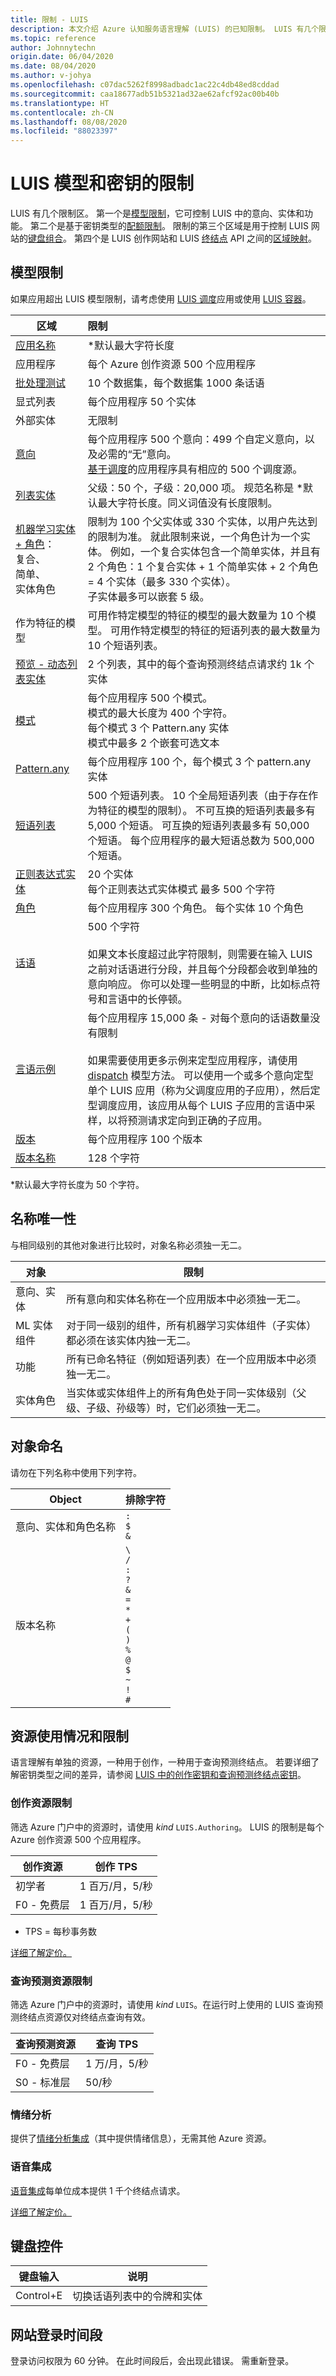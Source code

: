 ```yaml
---
title: 限制 - LUIS
description: 本文介绍 Azure 认知服务语言理解 (LUIS) 的已知限制。 LUIS 有几个限制区。 模型限制可控制 LUIS 中的意向、实体和功能。 基于密钥类型的配额限制。 键盘组合可控制 LUIS 网站。
ms.topic: reference
author: Johnnytechn
origin.date: 06/04/2020
ms.date: 08/04/2020
ms.author: v-johya
ms.openlocfilehash: c07dac5262f8998adbadc1ac22c4db48ed8cddad
ms.sourcegitcommit: caa18677adb51b5321ad32ae62afcf92ac00b40b
ms.translationtype: HT
ms.contentlocale: zh-CN
ms.lasthandoff: 08/08/2020
ms.locfileid: "88023397"
---
```

# <a name="limits-for-your-luis-model-and-keys"></a>LUIS 模型和密钥的限制
LUIS 有几个限制区。 第一个是[模型限制](#model-limits)，它可控制 LUIS 中的意向、实体和功能。 第二个是基于密钥类型的[配额限制](#key-limits)。 限制的第三个区域是用于控制 LUIS 网站的[键盘组合](#keyboard-controls)。 第四个是 LUIS 创作网站和 LUIS [终结点](luis-glossary.md#endpoint) API 之间的[区域映射](luis-reference-regions.md)。

<a name="model-boundaries"></a>

## <a name="model-limits"></a>模型限制

如果应用超出 LUIS 模型限制，请考虑使用 [LUIS 调度](luis-concept-enterprise.md#dispatch-tool-and-model)应用或使用 [LUIS 容器](luis-container-howto.md)。

|区域|限制|
|--|:--|
| [应用名称][luis-get-started-create-app] | *默认最大字符长度 |
| 应用程序| 每个 Azure 创作资源 500 个应用程序 |
| [批处理测试][batch-testing]| 10 个数据集，每个数据集 1000 条话语|
| 显式列表 | 每个应用程序 50 个实体|
| 外部实体 | 无限制 |
| [意向][intents]|每个应用程序 500 个意向：499 个自定义意向，以及必需的“无”意向。<br>[基于调度](https://aka.ms/dispatch-tool)的应用程序具有相应的 500 个调度源。|
| [列表实体](./luis-concept-entity-types.md) | 父级：50 个，子级：20,000 项。 规范名称是 *默认最大字符长度。同义词值没有长度限制。 |
| [机器学习实体 + 角色](./luis-concept-entity-types.md)：<br> 复合、<br>简单、<br>实体角色|限制为 100 个父实体或 330 个实体，以用户先达到的限制为准。 就此限制来说，一个角色计为一个实体。 例如，一个复合实体包含一个简单实体，并且有 2 个角色：1 个复合实体 + 1 个简单实体 + 2 个角色 = 4 个实体（最多 330 个实体）。<br>子实体最多可以嵌套 5 级。|
|作为特征的模型| 可用作特定模型的特征的模型的最大数量为 10 个模型。 可用作特定模型的特征的短语列表的最大数量为 10 个短语列表。|
| [预览 - 动态列表实体](https://aka.ms/luis-api-v3-doc#dynamic-lists-passed-in-at-prediction-time)|2 个列表，其中的每个查询预测终结点请求约 1k 个实体|
| [模式](luis-concept-patterns.md)|每个应用程序 500 个模式。<br>模式的最大长度为 400 个字符。<br>每个模式 3 个 Pattern.any 实体<br>模式中最多 2 个嵌套可选文本|
| [Pattern.any](./luis-concept-entity-types.md)|每个应用程序 100 个，每个模式 3 个 pattern.any 实体 |
| [短语列表][phrase-list]|500 个短语列表。 10 个全局短语列表（由于存在作为特征的模型的限制）。 不可互换的短语列表最多有 5,000 个短语。 可互换的短语列表最多有 50,000 个短语。 每个应用程序的最大短语总数为 500,000 个短语。|
| [正则表达式实体](./luis-concept-entity-types.md)|20 个实体<br>每个正则表达式实体模式 最多 500 个字符|
| [角色](luis-concept-roles.md)|每个应用程序 300 个角色。 每个实体 10 个角色|
| [话语][utterances] | 500 个字符<br><br>如果文本长度超过此字符限制，则需要在输入 LUIS 之前对话语进行分段，并且每个分段都会收到单独的意向响应。 你可以处理一些明显的中断，比如标点符号和言语中的长停顿。|
| [言语示例][utterances] | 每个应用程序 15,000 条 - 对每个意向的话语数量没有限制<br><br>如果需要使用更多示例来定型应用程序，请使用 [dispatch](https://github.com/Microsoft/botbuilder-tools/tree/master/packages/Dispatch) 模型方法。 可以使用一个或多个意向定型单个 LUIS 应用（称为父调度应用的子应用），然后定型调度应用，该应用从每个 LUIS 子应用的言语中采样，以将预测请求定向到正确的子应用。 |
| [版本](luis-concept-version.md)| 每个应用程序 100 个版本 |
| [版本名称][luis-how-to-manage-versions] | 128 个字符 |

*默认最大字符长度为 50 个字符。

<a name="intent-and-entity-naming"></a>

## <a name="name-uniqueness"></a>名称唯一性

与相同级别的其他对象进行比较时，对象名称必须独一无二。

|对象|限制|
|--|--|
|意向、实体|所有意向和实体名称在一个应用版本中必须独一无二。|
|ML 实体组件|对于同一级别的组件，所有机器学习实体组件（子实体）都必须在该实体内独一无二。|
|功能 | 所有已命名特征（例如短语列表）在一个应用版本中必须独一无二。|
|实体角色|当实体或实体组件上的所有角色处于同一实体级别（父级、子级、孙级等）时，它们必须独一无二。|

## <a name="object-naming"></a>对象命名

请勿在下列名称中使用下列字符。

|Object|排除字符|
|--|--|
|意向、实体和角色名称|`:`<br>`$` <br> `&`|
|版本名称|`\`<br> `/`<br> `:`<br> `?`<br> `&`<br> `=`<br> `*`<br> `+`<br> `(`<br> `)`<br> `%`<br> `@`<br> `$`<br> `~`<br> `!`<br> `#`|

## <a name="resource-usage-and-limits"></a>资源使用情况和限制

语言理解有单独的资源，一种用于创作，一种用于查询预测终结点。 若要详细了解密钥类型之间的差异，请参阅 [LUIS 中的创作密钥和查询预测终结点密钥](luis-how-to-azure-subscription.md)。

<a name="key-limits"></a>

### <a name="authoring-resource-limits"></a>创作资源限制

筛选 Azure 门户中的资源时，请使用 _kind_ `LUIS.Authoring`。 LUIS 的限制是每个 Azure 创作资源 500 个应用程序。

|创作资源|创作 TPS|
|--|--|
|初学者|1 百万/月，5/秒|
|F0 - 免费层 |1 百万/月，5/秒|

* TPS = 每秒事务数

[详细了解定价。][pricing]

### <a name="query-prediction-resource-limits"></a>查询预测资源限制

筛选 Azure 门户中的资源时，请使用 _kind_ `LUIS`。在运行时上使用的 LUIS 查询预测终结点资源仅对终结点查询有效。

|查询预测资源|查询 TPS|
|--|--|
|F0 - 免费层 |1 万/月，5/秒|
|S0 - 标准层|50/秒|

### <a name="sentiment-analysis"></a>情绪分析

提供了[情绪分析集成](luis-how-to-publish-app.md#enable-sentiment-analysis)（其中提供情绪信息），无需其他 Azure 资源。

### <a name="speech-integration"></a>语音集成

[语音集成](../speech-service/how-to-recognize-intents-from-speech-csharp.md)每单位成本提供 1 千个终结点请求。

[详细了解定价。][pricing]

## <a name="keyboard-controls"></a>键盘控件

|键盘输入 | 说明 |
|--|--|
|Control+E|切换话语列表中的令牌和实体|

## <a name="website-sign-in-time-period"></a>网站登录时间段

登录访问权限为 60 分钟。 在此时间段后，会出现此错误。 需重新登录。

[luis-get-started-create-app]: /cognitive-services/luis/luis-get-started-create-app
[batch-testing]: /cognitive-services/luis/luis-concept-test#batch-testing
[intents]: /cognitive-services/luis/luis-concept-intent
[phrase-list]: /cognitive-services/luis/luis-concept-feature
[utterances]: /cognitive-services/luis/luis-concept-utterance
[luis-how-to-manage-versions]: /cognitive-services/luis/luis-how-to-manage-versions
[pricing]: https://www.azure.cn/pricing/details/cognitive-services/
<!-- TBD: fix this link -->

